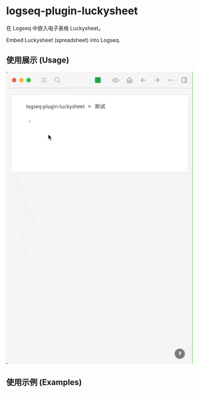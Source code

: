 # logseq-plugin-luckysheet

在 Logseq 中嵌入电子表格 Luckysheet。

Embed Luckysheet (spreadsheet) into Logseq.

## 使用展示 (Usage)

![demo](demo.gif)

## 使用示例 (Examples)
